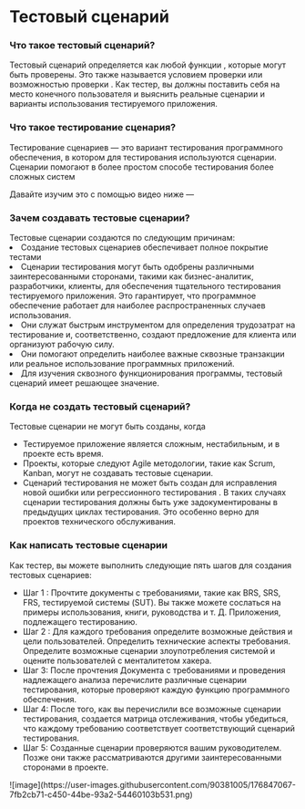 <h1><b>Тестовый сценарий</b></h1>

<h3>Что такое тестовый сценарий?</H3>
Тестовый сценарий определяется как любой функции , которые могут быть проверены. Это также называется условием проверки или возможностью проверки . Как тестер, вы должны поставить себя на место конечного пользователя и выяснить реальные сценарии и варианты использования тестируемого приложения.

<h3>Что такое тестирование сценария?</h3>
Тестирование сценариев — это вариант тестирования программного обеспечения, в котором для тестирования используются сценарии. Сценарии помогают в более простом способе тестирования более сложных систем

Давайте изучим это с помощью видео ниже —

<h3>Зачем создавать тестовые сценарии?</h3>
Тестовые сценарии создаются по следующим причинам:

<li>Создание тестовых сценариев обеспечивает полное покрытие тестами</li>
<li>Сценарии тестирования могут быть одобрены различными заинтересованными сторонами, такими как бизнес-аналитик, разработчики, клиенты, для обеспечения тщательного тестирования тестируемого приложения. Это гарантирует, что программное обеспечение работает для наиболее распространенных случаев использования.</li>
<li>Они служат быстрым инструментом для определения трудозатрат на тестирование и, соответственно, создают предложение для клиента или организуют рабочую силу.</li>
<li>Они помогают определить наиболее важные сквозные транзакции или реальное использование программных приложений.</li>
<li>Для изучения сквозного функционирования программы, тестовый сценарий имеет решающее значение.</li>
<h3>Когда не создать тестовый сценарий?</h3>
<p>Тестовые сценарии не могут быть созданы, когда</p>
<ul>
<li>Тестируемое приложение является сложным, нестабильным, и в проекте есть время.</li>
<li>Проекты, которые следуют Agile методологии, такие как Scrum, Kanban, могут не создавать тестовые сценарии.</li>
<li>Сценарий тестирования не может быть создан для исправления новой ошибки или регрессионного тестирования . В таких случаях сценарии тестирования должны быть уже задокументированы в предыдущих циклах тестирования. Это особенно верно для проектов технического обслуживания.</li>
</ul>
<h3>Как написать тестовые сценарии</h3>
<p>Как тестер, вы можете выполнить следующие пять шагов для создания тестовых сценариев:</p>
<ul>
<li>Шаг 1 : Прочтите документы с требованиями, такие как BRS, SRS, FRS, тестируемой системы (SUT). Вы также можете сослаться на примеры использования, книги, руководства и т. Д. Приложения, подлежащего тестированию.</li>
<li>Шаг 2 : Для каждого требования определите возможные действия и цели пользователей. Определить технические аспекты требования. Определите возможные сценарии злоупотребления системой и оцените пользователей с менталитетом хакера.</li>
<li>Шаг 3: После прочтения Документа с требованиями и проведения надлежащего анализа перечислите различные сценарии тестирования, которые проверяют каждую функцию программного обеспечения.</li>
<li>Шаг 4: После того, как вы перечислили все возможные сценарии тестирования, создается матрица отслеживания, чтобы убедиться, что каждому требованию соответствует соответствующий сценарий тестирования.</li>
<li>Шаг 5: Созданные сценарии проверяются вашим руководителем. Позже они также рассматриваются другими заинтересованными сторонами в проекте.
</ul>
![image](https://user-images.githubusercontent.com/90381005/176847067-7fb2cb71-c450-44be-93a2-54460103b531.png)
